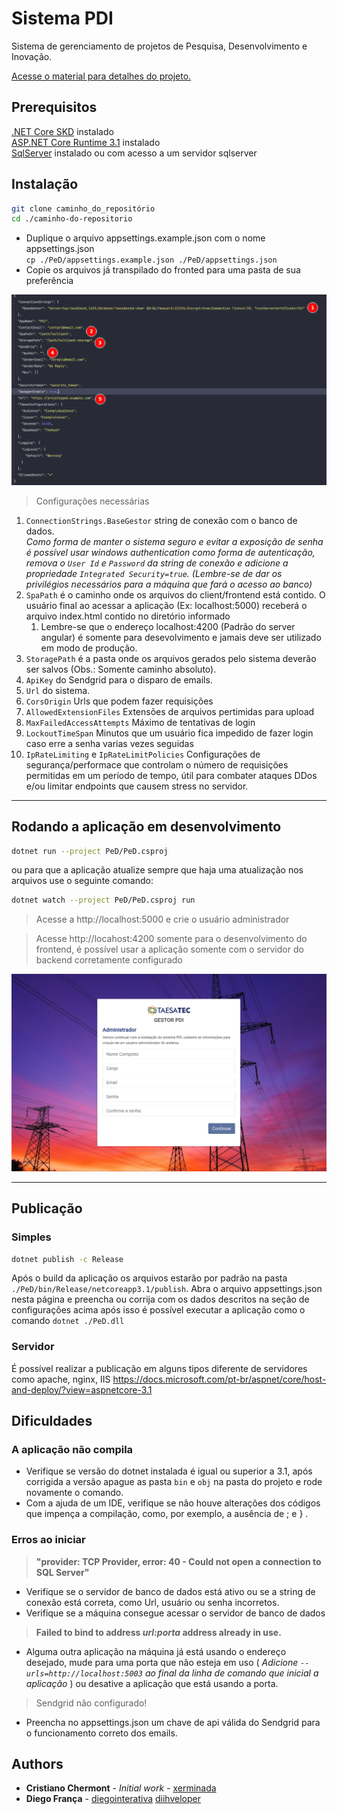 # Sistema PDI

Sistema de gerenciamento de projetos de Pesquisa, Desenvolvimento e Inovação.

[Acesse o material para detalhes do projeto.](https://github.com/taesa-tec/8002-Web-GPDI-Aneel-v02_server-public/blob/main/banner.pdf)

## Prerequisitos

[.NET Core SKD](https://dotnet.microsoft.com/download) instalado\
[ASP.NET Core Runtime 3.1](https://dotnet.microsoft.com/download/dotnet/3.1) instalado\
[SqlServer](https://www.microsoft.com/pt-br/sql-server/sql-server-downloads) instalado ou com acesso a um servidor
sqlserver

## Instalação

```bash
git clone caminho_do_repositório
cd ./caminho-do-repositorio
```

- Duplique o arquivo appsettings.example.json com o nome appsettings.json\
`cp ./PeD/appsettings.example.json ./PeD/appsettings.json`
- Copie os arquivos já transpilado do fronted para uma pasta de sua preferência



![image](readme/appsettings.json.png)

> Configurações necessárias

1) `ConnectionStrings.BaseGestor` string de conexão com o banco de dados.\
_Como forma de manter o sistema seguro e evitar a exposição de senha é possível usar windows authentication como forma de autenticação,_\
_remova o `User Id` e `Password` da string de conexão e adicione a propriedade `Integrated Security=true`. (Lembre-se de dar os privilégios necessários para a máquina que fará o acesso ao banco)_
2) `SpaPath` é o caminho onde os arquivos do client/frontend está contido. O usuário final ao acessar a aplicação (Ex: localhost:5000) receberá o arquivo index.html contido no diretório informado
   1) Lembre-se que o endereço localhost:4200 (Padrão do server angular) é somente para desevolvimento e jamais deve ser utilizado em modo de produção.
3) `StoragePath` é a pasta onde os arquivos gerados pelo sistema deverão ser salvos  (Obs.: Somente caminho absoluto).
4) `ApiKey` do Sendgrid para o disparo de emails.
5) `Url` do sistema.
6) `CorsOrigin` Urls que podem fazer requisições
7) `AllowedExtensionFiles` Extensões de arquivos pertimidas para upload
8) `MaxFailedAccessAttempts` Máximo de tentativas de login
9) `LockoutTimeSpan` Minutos que um usuário fica impedido de fazer login caso erre a senha varias vezes seguidas
10) `IpRateLimiting` e `IpRateLimitPolicies` Configurações de segurança/performace que controlam o número de requisições permitidas em um período de tempo, útil para combater ataques DDos e/ou limitar endpoints que causem stress no servidor.

---

## Rodando a aplicação em desenvolvimento

```bash
dotnet run --project PeD/PeD.csproj
```
ou para que a aplicação atualize sempre que haja uma atualização nos arquivos use o seguinte comando:
```bash
dotnet watch --project PeD/PeD.csproj run
```


> Acesse a http://localhost:5000 e crie o usuário administrador

> Acesse http://locahost:4200 somente para o desenvolvimento do frontend, 
> é possível usar a aplicação somente com o servidor do backend corretamente configurado


![image](readme/criar-admin.png)

---

## Publicação

### Simples

```bash
dotnet publish -c Release
```
Após o build da aplicação os arquivos estarão por padrão na pasta `./PeD/bin/Release/netcoreapp3.1/publish`.
Abra o arquivo appsettings.json nesta página e preencha ou corrija com os dados descritos na seção de configurações acima
após isso é possível executar a aplicação como o comando `dotnet ./PeD.dll`

### Servidor
É possível realizar a publicação em alguns tipos diferente de servidores como apache, nginx, IIS
https://docs.microsoft.com/pt-br/aspnet/core/host-and-deploy/?view=aspnetcore-3.1

## Dificuldades

### A aplicação não compila
- Verifique se versão do dotnet instalada é igual ou superior a 3.1, 
após corrigida a versão apague as pasta `bin` e `obj` na pasta do projeto e rode novamente o comando.
- Com a ajuda de um IDE, verifique se não houve alterações dos códigos que impença a compilação, como, por exemplo, 
a ausência de ; e } .

### Erros ao iniciar
> **"provider: TCP Provider, error: 40 - Could not open a connection to SQL Server"**
  - Verifique se o servidor de banco de dados está ativo ou se a string de conexão está correta, como Url, usuário ou senha incorretos.
  - Verifique se a máquina consegue acessar o servidor de banco de dados
 
> **Failed to bind to address _url:porta_ address already in use.**
  - Alguma outra aplicação na máquina já está usando o endereço desejado,
  mude para uma porta que não esteja em uso ( _Adicione `--urls=http://localhost:5003` ao final da linha de comando que inicial a aplicação_ ) 
ou desative a aplicação que está usando a porta. 

> Sendgrid não configurado!
- Preencha no appsettings.json um chave de api válida do Sendgrid para o funcionamento correto dos emails.



## Authors

- **Cristiano Chermont** - _Initial work_ - [xerminada](https://github.com/xerminada)
- **Diego França** - [diegointerativa](https://github.com/diegointerativa) [diihveloper](https://github.com/diihveloper)
